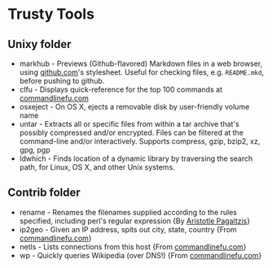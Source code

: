 Trusty Tools
============

Unixy folder
------------
*   markhub     - Previews (Github-flavored) Markdown files in a web browser,
                  using [github.com](http://github.com/)'s stylesheet. Useful
                  for checking files, e.g. `README.mkd`, before pushing to
                  github.
*   clfu        - Displays quick-reference for the top 100 commands at
                  [commandlinefu.com](http://commandlinefu.com)
*   osxeject    - On OS X, ejects a removable disk by user-friendly volume name
*   untar       - Extracts all or specific files from within a tar archive
                  that's possibly compressed and/or encrypted.  Files can be
                  filtered at the command-line and/or interactively. Supports
                  compress, gzip, bzip2, xz, gpg, pgp
*   ldwhich     - Finds location of a dynamic library by traversing the
                  search path, for Linux, OS X, and other Unix systems.

Contrib folder
--------------
*   rename      - Renames the filenames supplied according to the rules
                  specified, including perl's regular expression
                  {By [Aristotle Pagaltzis](http://plasmasturm.org/code/rename/)}
*   ip2geo      - Given an IP address, spits out city, state, country
                  {From [commandlinefu.com](http://commandlinefu.com)}
*   netls       - Lists connections from this host
                  {From [commandlinefu.com](http://commandlinefu.com)}
*   wp          - Quickly queries Wikipedia (over DNS!)
                  {From [commandlinefu.com](http://commandlinefu.com)}
